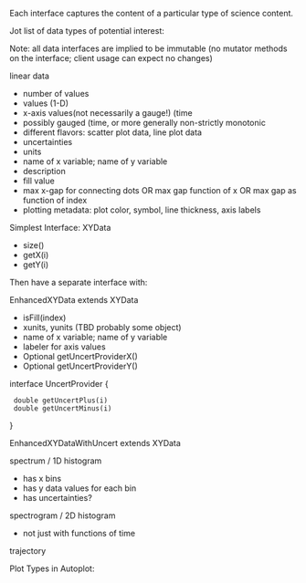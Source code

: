 Each interface captures the content of a particular type of science
content.

Jot list of data types of potential interest:

Note: all data interfaces are implied to be immutable (no mutator
methods on the interface; client usage can expect no changes)

linear data

  - number of values
  - values (1-D)
  - x-axis values(not necessarily a gauge\!) (time
  - possibly gauged (time, or more generally non-strictly monotonic
  - different flavors: scatter plot data, line plot data
  - uncertainties
  - units
  - name of x variable; name of y variable
  - description
  - fill value
  - max x-gap for connecting dots OR max gap function of x OR max gap as
    function of index
  - plotting metadata: plot color, symbol, line thickness, axis labels

Simplest Interface: XYData

  - size()
  - getX(i)
  - getY(i)

Then have a separate interface with:

EnhancedXYData extends XYData

  - isFill(index)
  - xunits, yunits (TBD probably some object)
  - name of x variable; name of y variable
  - labeler for axis values
  - Optional<UncertProvider> getUncertProviderX()
  - Optional<UncertProvider> getUncertProviderY()

interface UncertProvider {

```
 double getUncertPlus(i)
 double getUncertMinus(i)
```

}

EnhancedXYDataWithUncert extends XYData

spectrum / 1D histogram

  - has x bins
  - has y data values for each bin
  - has uncertainties?

spectrogram / 2D histogram

  - not just with functions of time

trajectory

Plot Types in Autoplot:

